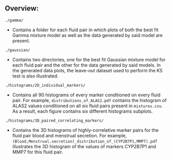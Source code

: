## Overview:

`./gamma/`
- Contains a folder for each fluid pair in which plots of both the best fit Gamma mixture model as well as the data generated by said model are present.

`./gaussian/`
- Contains two directories, one for the best fit Gaussian mixture model for each fluid pair and the other for the data generated by said models. In the generated data plots, the leave-out dataset used to perform the KS test is also illustrated.

`./histograms/2D_individual_markers/`
- Contains all 90 histograms of every marker conditioned on every fluid pair. For example, `distributions_of_ALAS2.pdf` contains the histogram of ALAS2 values conditioned on all six fluid pairs present in `mixtures.csv`. As a result, each figure contains six different histograms subplots.

`./histograms/3D_paired_correlating_markers/`
- Contains the 3D histograms of highly-correlative marker pairs for the fluid pair blood and menstrual secretion. For example, `(Blood,Menstrual.secretion)_distribution_of_(CYP2B7P1,MMP7).pdf` illustrates the 3D histogram of the values of markers CYP2B7P1 and MMP7 for this fluid pair.